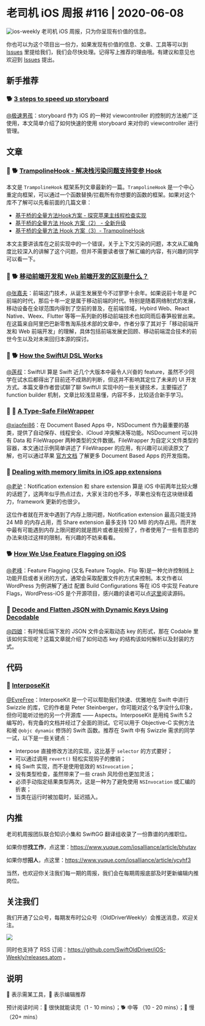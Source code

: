 # 老司机 iOS 周报 #116 | 2020-06-08

![ios-weekly](https://github.com/SwiftOldDriver/iOS-Weekly/blob/master/assets/ios-weekly.png?raw=true)
老司机 iOS 周报，只为你呈现有价值的信息。

你也可以为这个项目出一份力，如果发现有价值的信息、文章、工具等可以到 [Issues](https://github.com/SwiftOldDriver/iOS-Weekly/issues) 里提给我们，我们会尽快处理。记得写上推荐的理由哦。有建议和意见也欢迎到 [Issues](https://github.com/SwiftOldDriver/iOS-Weekly/issues) 提出。

## 新手推荐

### 🐕 [3 steps to speed up storyboard](https://fluffy.es/3-steps-to-speed-up-storyboard/)

[@极速男孩](https://github.com/ztlyyznf001)：storyboard 作为 iOS 的一种对 viewcontroller 的控制的方法被广泛使用，本文简单介绍了如何快速的使用 storyboard 来对你的 viewcontroller 进行管理。

## 文章

### 🌟 🐕 [TrampolineHook - 解决栈污染问题支持变参 Hook](http://satanwoo.github.io/2020/05/18/TrampolineHookStack/?from=singlemessage&isappinstalled=0)

本文是 `TrampolineHook` 框架系列文章最新的一篇。`TrampolineHook` 是一个中心重定向框架，可以通过一个函数替换/拦截所有你想要的函数的框架。如果对这个库不了解可以先看前面的几篇文章：

- [基于桥的全量方法Hook方案 - 探究苹果主线程检查实现](http://satanwoo.github.io/2017/09/24/mainthreadchecker1/)
- [基于桥的全量方法 Hook 方案（2） - 全新升级](http://satanwoo.github.io/2020/04/22/NewBridgeHook/)
- [基于桥的全量方法 Hook 方案（3）- TrampolineHook](http://satanwoo.github.io/2020/04/26/TrampolineHookOpenSource/)

本文主要讲该库在之前实现中的一个错误，关于上下文污染的问题，本文从汇编角度比较深入的讲解了这个问题，但并不需要读者很了解汇编的内容，有兴趣的同学可以看一下。

### 🌟 🐕 [移动前端开发和 Web 前端开发的区别是什么？](https://mp.weixin.qq.com/s/kPn-2y3Q_CMjwCB1c1yVTA)

[@张嘉夫](https://github.com/josephchang10)：前端这门技术，从诞生发展至今不过寥寥十余年。如果说前十年是 PC 前端的时代，那后十年一定是属于移动前端的时代。特别是随着网络制式的发展，移动设备在全球范围内得到了空前的普及，在前端领域，Hybird Web、React Native、Weex、Flutter 等等一系列新的移动前端技术也如同雨后春笋般冒出来。在这篇来自阿里巴巴新零售淘系技术部的文章中，作者分享了其对于「移动前端开发和 Web 前端开发」的理解，具体包括前端发展史回顾、移动前端混合技术的前世今生以及对未来回归本源的探讨。

### 🌟 🐕 [How the SwiftUI DSL Works](https://harshil.net/blog/swiftui-dsl-function-builders)

[@莲叔](http://aaaron7.github.io/)：SwiftUI 算是 Swift 近几个大版本中最令人兴奋的 feature，虽然不少同学在试水后都得出了目前还不成熟的判断，但这并不影响其定位了未来的 UI 开发方式。本篇文章作者尝试聊了聊 SwiftUI 实现中的一些关键技术，主要描述了 function builder 机制，文章比较浅显易懂，内容不多，比较适合新手学习。

### 🐎 🚧 [A Type-Safe FileWrapper](https://heberti.com/posts/filewrapper/)

[@xiaofei86](https://weibo.com/xuyafei86)：在 Document Based Apps 中，NSDocument 作为最重要的基类，提供了自动保存、线程安全、iCloud 冲突解决等功能。NSDocument 可以持有 Data 和 FileWrapper 两种类型的文件数据。FileWrapper 为自定义文件类型的容器，本文通过示例简单讲述了 FileWrapper 的应用，有兴趣可以阅读原文了解，也可以通过苹果 [官方文档](https://developer.apple.com/document-based-apps/) 了解更多 Document Based Apps 的开发指南。

### 🐎 [Dealing with memory limits in iOS app extensions](https://blog.kulman.sk/dealing-with-memory-limits-in-app-extensions/)

[@老驴](https://www.weibo.com/6090610445)：Notification extension 和 share extension 算是 iOS 中前两年比较火爆的话题了，这两年似乎热点过去，大家关注的也不多，苹果也没有在这块继续着力，framework 更新的也很少。

这位作者就在开发中遇到了内存上限问题，Notification extension 最高只能支持 24 MB 的内存占用，而 Share extension 最多支持 120 MB 的内存占用。而开发中最有可能遇到内存上限问题的就是图片或者是视频了，作者使用了一些有意思的办法来绕过这样的限制，有兴趣的不妨来看看。

### 🐕 [How We Use Feature Flagging on iOS](https://mobile.blog/2020/05/29/how-we-use-feature-flagging-on-ios/)

[@老峰](https://github.com/gesantung)：Feature Flagging (又名 Feature Toggle、Flip 等)是一种允许控制线上功能开启或者关闭的方式，通常会采取配置文件的方式来控制。本文作者以 WordPress 为例讲解了通过 配置 Build Configurations 等在 iOS 中实现 Feature Flags，WordPress-iOS 是个开源项目，感兴趣的读者可以点[这里](https://github.com/wordpress-mobile/WordPress-iOS)阅读源码。

### 🐎 [Decode and Flatten JSON with Dynamic Keys Using Decodable](https://swiftsenpai.com/swift/decode-dynamic-keys-json/)

[@四娘](https://kemchenj.github.io/)：有时候后端下发的 JSON 文件会采取动态 key 的形式，那在 Codable 里该如何实现呢？这篇文章就介绍了如何动态 key 的结构该如何解析以及封装的方式。

## 代码

### 🌟 [InterposeKit](https://github.com/steipete/InterposeKit)

[@EyreFree](https://github.com/EyreFree)：InterposeKit 是一个可以帮助我们快速、优雅地在 Swift 中进行 Swizzle 的库，它的作者是 Peter Steinberger，你可能对这个名字没什么印象，但你可能听过他的另一个开源库 —— Aspects。InterposeKit 是用纯 Swift 5.2 编写的，有完备的文档并经过了全面的测试。它可以用于 Objective-C 实例方法和被 `@objc dynamic` 修饰的 Swift 函数。推荐在 Swift 中有 Swizzle 需求的同学一试，以下是一些关键点：

- Interpose 直接修改方法的实现，这比基于 `selector` 的方式要好；
- 可以通过调用 `revert()` 轻松实现钩子的撤销；
- 纯 Swift 实现，而不是使用低效的 `NSInvocation`；
- 没有类型检查，虽然带来了一些 crash 风险但也更加灵活；
- 必须手动指定结果类型两次，这是一种为了避免使用 `NSInvocation` 或汇编的折衷；
- 当类在运行时被加载时，延迟插入。

## 内推

老司机周报团队联合知识小集和 SwiftGG 翻译组收录了一份靠谱的内推职位。

如果你想**找工作**，点这里：<https://www.yuque.com/iosalliance/article/bhutav>

如果你想**招人**，点这里：<https://www.yuque.com/iosalliance/article/ycyhf3>

当然，也欢迎你关注我们每一期的周报，我们会在每期周报底部及时更新编辑内推岗位。

## 关注我们

我们开通了公众号，每期发布时公众号（OldDriverWeekly）会推送消息，欢迎关注。

![](https://github.com/SwiftOldDriver/iOS-Weekly/blob/master/assets/qrcode_for_wechat.jpg?raw=true)

同时也支持了 RSS 订阅：<https://github.com/SwiftOldDriver/iOS-Weekly/releases.atom> 。

## 说明

🚧 表示需某工具，🌟 表示编辑推荐

预计阅读时间：🐎 很快就能读完（1 - 10 mins）；🐕 中等 （10 - 20 mins）；🐢 慢（20+ mins）

